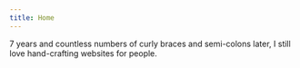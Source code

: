 ```yaml
---
title: Home
---
```


7 years and countless numbers of curly
braces and semi-colons later,
I still love hand-crafting websites for people.
